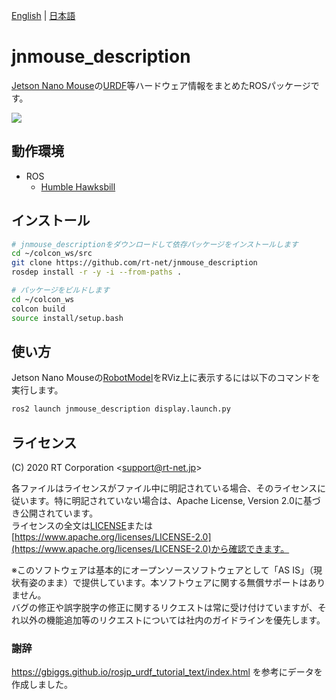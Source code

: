 [English](README.en.md) | [日本語](README.md)

# jnmouse_description

[Jetson Nano Mouse](https://rt-net.jp/products/jetson_nano_mouse/)の[URDF](https://wiki.ros.org/urdf)等ハードウェア情報をまとめたROSパッケージです。

![](https://rt-net.github.io/images/jetson-nano-mouse/jnmouse_rviz.png)

## 動作環境

- ROS
  - [Humble Hawksbill](https://docs.ros.org/en/foxy/Releases/Release-Humble-Hawksbill.html)

## インストール

```sh
# jnmouse_descriptionをダウンロードして依存パッケージをインストールします
cd ~/colcon_ws/src
git clone https://github.com/rt-net/jnmouse_description
rosdep install -r -y -i --from-paths .

# パッケージをビルドします
cd ~/colcon_ws
colcon build
source install/setup.bash
```

## 使い方

Jetson Nano Mouseの[RobotModel](http://wiki.ros.org/rviz/DisplayTypes/RobotModel)をRViz上に表示するには以下のコマンドを実行します。

```sh
ros2 launch jnmouse_description display.launch.py
```

## ライセンス

(C) 2020 RT Corporation \<support@rt-net.jp\>

各ファイルはライセンスがファイル中に明記されている場合、そのライセンスに従います。特に明記されていない場合は、Apache License, Version 2.0に基づき公開されています。  
ライセンスの全文は[LICENSE](./LICENSE)または[https://www.apache.org/licenses/LICENSE-2.0](https://www.apache.org/licenses/LICENSE-2.0)から確認できます。

※このソフトウェアは基本的にオープンソースソフトウェアとして「AS IS」（現状有姿のまま）で提供しています。本ソフトウェアに関する無償サポートはありません。  
バグの修正や誤字脱字の修正に関するリクエストは常に受け付けていますが、それ以外の機能追加等のリクエストについては社内のガイドラインを優先します。


### 謝辞

https://gbiggs.github.io/rosjp_urdf_tutorial_text/index.html を参考にデータを作成しました。